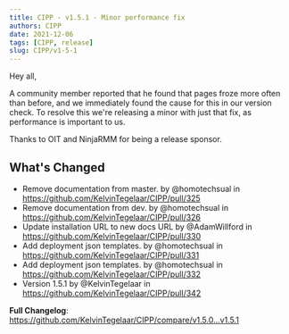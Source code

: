 ```yaml
---
title: CIPP - v1.5.1 - Minor performance fix
authors: CIPP
date: 2021-12-06
tags: [CIPP, release]
slug: CIPP/v1-5-1
---
```


<!--truncate-->

Hey all,

A community member reported that he found that pages froze more often than before, and we immediately found the cause for this in our version check. To resolve this we're releasing a minor with just that fix, as performance is important to us.

Thanks to OIT and NinjaRMM for being a release sponsor.

## What's Changed
* Remove documentation from master. by @homotechsual in https://github.com/KelvinTegelaar/CIPP/pull/325
* Remove documentation from dev. by @homotechsual in https://github.com/KelvinTegelaar/CIPP/pull/326
* Update installation URL to new docs URL by @AdamWillford in https://github.com/KelvinTegelaar/CIPP/pull/330
* Add deployment json templates. by @homotechsual in https://github.com/KelvinTegelaar/CIPP/pull/331
* Add deployment json templates. by @homotechsual in https://github.com/KelvinTegelaar/CIPP/pull/332
* Version 1.5.1 by @KelvinTegelaar in https://github.com/KelvinTegelaar/CIPP/pull/342


**Full Changelog**: https://github.com/KelvinTegelaar/CIPP/compare/v1.5.0...v1.5.1

